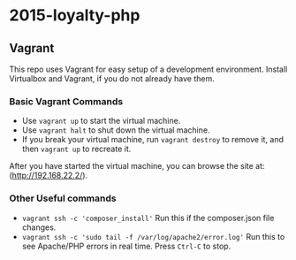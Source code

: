 # 2015-loyalty-php

## Vagrant
This repo uses Vagrant for easy setup of a development environment.
Install Virtualbox and Vagrant, if you do not already have them.

### Basic Vagrant Commands
* Use `vagrant up` to start the virtual machine.
* Use `vagrant halt` to shut down the virtual machine.
* If you break your virtual machine, run `vagrant destroy` to remove it, and then `vagrant up` to recreate it.

After you have started the virtual machine, you can browse the site at: (http://192.168.22.2/).

### Other Useful commands
* `vagrant ssh -c 'composer_install'` Run this if the composer.json file changes.
* `vagrant ssh -c 'sudo tail -f /var/log/apache2/error.log'` Run this to see Apache/PHP errors in real time. Press `Ctrl-C` to stop.

